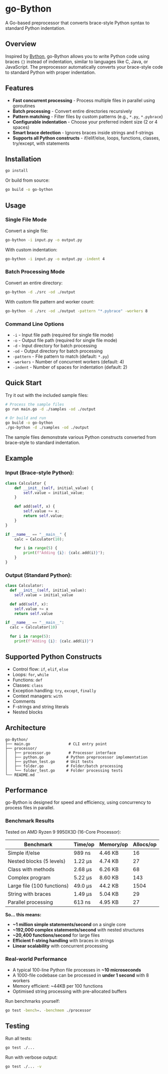 # go-Bython

A Go-based preprocessor that converts brace-style Python syntax to standard Python indentation.

## Overview

Inspired by [Bython](https://github.com/mathialo/bython),
go-Bython allows you to write Python code using braces `{}` instead of indentation, similar to languages like C, Java,
or JavaScript. The preprocessor automatically converts your brace-style code to standard Python with proper indentation.

## Features

- **Fast concurrent processing** - Process multiple files in parallel using goroutines
- **Batch processing** - Convert entire directories recursively
- **Pattern matching** - Filter files by custom patterns (e.g., `*.py`, `*.pybrace`)
- **Configurable indentation** - Choose your preferred indent size (2 or 4 spaces)
- **Smart brace detection** - Ignores braces inside strings and f-strings
- **Supports all Python constructs** - if/elif/else, loops, functions, classes, try/except, with statements

## Installation

```bash
go install
```

Or build from source:

```bash
go build -o go-bython
```

## Usage

### Single File Mode

Convert a single file:

```bash
go-bython -i input.py -o output.py
```

With custom indentation:

```bash
go-bython -i input.py -o output.py -indent 4
```

### Batch Processing Mode

Convert an entire directory:

```bash
go-bython -d ./src -od ./output
```

With custom file pattern and worker count:

```bash
go-bython -d ./src -od ./output -pattern "*.pybrace" -workers 8
```

### Command Line Options

- `-i` - Input file path (required for single file mode)
- `-o` - Output file path (required for single file mode)
- `-d` - Input directory for batch processing
- `-od` - Output directory for batch processing
- `-pattern` - File pattern to match (default: `*.py`)
- `-workers` - Number of concurrent workers (default: 4)
- `-indent` - Number of spaces for indentation (default: 2)

## Quick Start

Try it out with the included sample files:

```bash
# Process the sample files
go run main.go -d ./samples -od ./output

# Or build and run
go build -o go-bython
./go-bython -d ./samples -od ./output
```

The sample files demonstrate various Python constructs converted from brace-style to standard indentation.

## Example

### Input (Brace-style Python):

```python
class Calculator {
    def __init__(self, initial_value) {
        self.value = initial_value;
    }

    def add(self, x) {
        self.value += x;
        return self.value;
    }
}

if __name__ == "__main__" {
    calc = Calculator(10);

    for i in range(5) {
        print(f"Adding {i}: {calc.add(i)}");
    }
}
```

### Output (Standard Python):

```python
class Calculator:
  def __init__(self, initial_value):
    self.value = initial_value

  def add(self, x):
    self.value += x
    return self.value

if __name__ == "__main__":
  calc = Calculator(10)

  for i in range(5):
    print(f"Adding {i}: {calc.add(i)}")
```

## Supported Python Constructs

- Control flow: `if`, `elif`, `else`
- Loops: `for`, `while`
- Functions: `def`
- Classes: `class`
- Exception handling: `try`, `except`, `finally`
- Context managers: `with`
- Comments
- F-strings and string literals
- Nested blocks

## Architecture

```
go-Bython/
├── main.go                 # CLI entry point
├── processor/
│   ├── processor.go        # Processor interface
│   ├── python.go          # Python preprocessor implementation
│   ├── python_test.go     # Unit tests
│   ├── folder.go          # Folder/batch processing
│   └── folder_test.go     # Folder processing tests
└── README.md
```

## Performance

go-Bython is designed for speed and efficiency, using concurrency to process files in parallel.

### Benchmark Results

Tested on AMD Ryzen 9 9950X3D (16-Core Processor):

| Benchmark                  | Time/op | Memory/op | Allocs/op |
|----------------------------|---------|-----------|-----------|
| Simple if/else             | 989 ns  | 4.46 KB   | 16        |
| Nested blocks (5 levels)   | 1.22 μs | 4.74 KB   | 27        |
| Class with methods         | 2.68 μs | 6.26 KB   | 68        |
| Complex program            | 5.22 μs | 8.60 KB   | 143       |
| Large file (100 functions) | 49.0 μs | 44.2 KB   | 1504      |
| String with braces         | 1.49 μs | 5.04 KB   | 29        |
| Parallel processing        | 613 ns  | 4.95 KB   | 27        |

**So... this means:**

- **~1 million simple statements/second** on a single core
- **~192,000 complex statements/second** with nested structures
- **~20,400 functions/second** for large files
- **Efficient f-string handling** with braces in strings
- **Linear scalability** with concurrent processing

### Real-world Performance

- A typical 100-line Python file processes in **~10 microseconds**
- A 1000-file codebase can be processed in **under 1 second** with 8 workers
- Memory efficient: ~44KB per 100 functions
- Optimised string processing with pre-allocated buffers

Run benchmarks yourself:

```bash
go test -bench=. -benchmem ./processor
```

## Testing

Run all tests:

```bash
go test ./...
```

Run with verbose output:

```bash
go test ./... -v
```